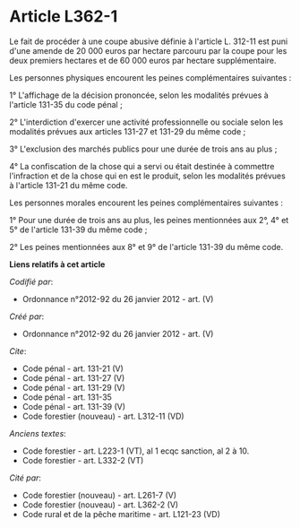 # Article L362-1

Le fait de procéder à une coupe abusive définie à l'article L. 312-11 est puni d'une amende de 20 000 euros par hectare
parcouru par la coupe pour les deux premiers hectares et de 60 000 euros par hectare supplémentaire. 

Les personnes physiques encourent les peines complémentaires suivantes : 

1° L'affichage de la décision prononcée, selon les modalités prévues à l'article 131-35 du code pénal ; 

2° L'interdiction d'exercer une activité professionnelle ou sociale selon les modalités prévues aux articles 131-27 et 131-29
du même code ; 

3° L'exclusion des marchés publics pour une durée de trois ans au plus ; 

4° La confiscation de la chose qui a servi ou était destinée à commettre l'infraction et de la chose qui en est le produit,
selon les modalités prévues à l'article 131-21 du même code. 

Les personnes morales encourent les peines complémentaires suivantes : 

1° Pour une durée de trois ans au plus, les peines mentionnées aux 2°, 4° et 5° de l'article 131-39 du même code ; 

2° Les peines mentionnées aux 8° et 9° de l'article 131-39 du même code.

**Liens relatifs à cet article**

_Codifié par_:

  - Ordonnance n°2012-92 du 26 janvier 2012 - art. (V)

_Créé par_:

  - Ordonnance n°2012-92 du 26 janvier 2012 - art. (V)

_Cite_:

  - Code pénal - art. 131-21 (V)
  - Code pénal - art. 131-27 (V)
  - Code pénal - art. 131-29 (V)
  - Code pénal - art. 131-35
  - Code pénal - art. 131-39 (V)
  - Code forestier (nouveau) - art. L312-11 (VD)

_Anciens textes_:

  - Code forestier - art. L223-1 (VT), al 1 ecqc sanction, al 2 à 10.
  - Code forestier - art. L332-2 (VT)

_Cité par_:

  - Code forestier (nouveau) - art. L261-7 (V)
  - Code forestier (nouveau) - art. L362-2 (V)
  - Code rural et de la pêche maritime - art. L121-23 (VD)
